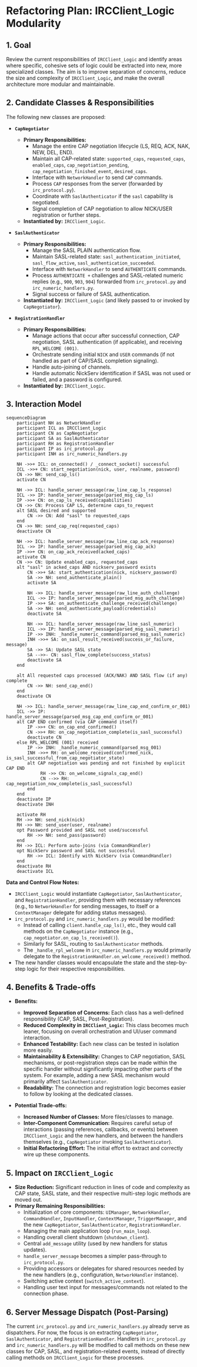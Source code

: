 # Refactoring Plan: IRCClient_Logic Modularity

## 1. Goal

Review the current responsibilities of `IRCClient_Logic` and identify areas where specific, cohesive sets of logic could be extracted into new, more specialized classes. The aim is to improve separation of concerns, reduce the size and complexity of `IRCClient_Logic`, and make the overall architecture more modular and maintainable.

## 2. Candidate Classes & Responsibilities

The following new classes are proposed:

- **`CapNegotiator`**

  - **Primary Responsibilities:**
    - Manage the entire CAP negotiation lifecycle (LS, REQ, ACK, NAK, NEW, DEL, END).
    - Maintain all CAP-related state: `supported_caps`, `requested_caps`, `enabled_caps`, `cap_negotiation_pending`, `cap_negotiation_finished_event`, `desired_caps`.
    - Interface with `NetworkHandler` to send `CAP` commands.
    - Process `CAP` responses from the server (forwarded by `irc_protocol.py`).
    - Coordinate with `SaslAuthenticator` if the `sasl` capability is negotiated.
    - Signal completion of CAP negotiation to allow NICK/USER registration or further steps.
  - **Instantiated by:** `IRCClient_Logic`.

- **`SaslAuthenticator`**

  - **Primary Responsibilities:**
    - Manage the SASL PLAIN authentication flow.
    - Maintain SASL-related state: `sasl_authentication_initiated`, `sasl_flow_active`, `sasl_authentication_succeeded`.
    - Interface with `NetworkHandler` to send `AUTHENTICATE` commands.
    - Process `AUTHENTICATE +` challenges and SASL-related numeric replies (e.g., `900`, `903`, `904`) forwarded from `irc_protocol.py` and `irc_numeric_handlers.py`.
    - Signal success or failure of SASL authentication.
  - **Instantiated by:** `IRCClient_Logic` (and likely passed to or invoked by `CapNegotiator`).

- **`RegistrationHandler`**
  - **Primary Responsibilities:**
    - Manage actions that occur after successful connection, CAP negotiation, SASL authentication (if applicable), and receiving `RPL_WELCOME (001)`.
    - Orchestrate sending initial `NICK` and `USER` commands (if not handled as part of CAP/SASL completion signaling).
    - Handle auto-joining of channels.
    - Handle automatic NickServ identification if SASL was not used or failed, and a password is configured.
  - **Instantiated by:** `IRCClient_Logic`.

## 3. Interaction Model

```mermaid
sequenceDiagram
    participant NH as NetworkHandler
    participant ICL as IRCClient_Logic
    participant CN as CapNegotiator
    participant SA as SaslAuthenticator
    participant RH as RegistrationHandler
    participant IP as irc_protocol.py
    participant INH as irc_numeric_handlers.py

    NH ->>+ ICL: on_connected() / _connect_socket() successful
    ICL ->>+ CN: start_negotiation(nick, user, realname, password)
    CN ->> NH: send_cap_ls()
    activate CN

    NH ->> ICL: handle_server_message(raw_line_cap_ls_response)
    ICL ->> IP: handle_server_message(parsed_msg_cap_ls)
    IP ->>+ CN: on_cap_ls_received(capabilities)
    CN ->> CN: Process CAP LS, determine caps_to_request
    alt SASL desired and supported
        CN ->> CN: Add "sasl" to requested_caps
    end
    CN ->> NH: send_cap_req(requested_caps)
    deactivate CN

    NH ->> ICL: handle_server_message(raw_line_cap_ack_response)
    ICL ->> IP: handle_server_message(parsed_msg_cap_ack)
    IP ->>+ CN: on_cap_ack_received(acked_caps)
    activate CN
    CN ->> CN: Update enabled_caps, requested_caps
    alt "sasl" in acked_caps AND nickserv_password exists
        CN ->>+ SA: start_authentication(nick, nickserv_password)
        SA ->> NH: send_authenticate_plain()
        activate SA

        NH ->> ICL: handle_server_message(raw_line_auth_challenge)
        ICL ->> IP: handle_server_message(parsed_msg_auth_challenge)
        IP ->>+ SA: on_authenticate_challenge_received(challenge)
        SA ->> NH: send_authenticate_payload(credentials)
        deactivate SA

        NH ->> ICL: handle_server_message(raw_line_sasl_numeric)
        ICL ->> IP: handle_server_message(parsed_msg_sasl_numeric)
        IP ->> INH: _handle_numeric_command(parsed_msg_sasl_numeric)
        INH ->>+ SA: on_sasl_result_received(success_or_failure, message)
        SA ->> SA: Update SASL state
        SA -->>- CN: sasl_flow_complete(success_status)
        deactivate SA
    end

    alt All requested caps processed (ACK/NAK) AND SASL flow (if any) complete
        CN ->> NH: send_cap_end()
    end
    deactivate CN

    NH ->> ICL: handle_server_message(raw_line_cap_end_confirm_or_001)
    ICL ->> IP: handle_server_message(parsed_msg_cap_end_confirm_or_001)
    alt CAP END confirmed (via CAP command itself)
        IP ->>+ CN: on_cap_end_confirmed()
        CN ->>+ RH: on_cap_negotiation_complete(is_sasl_successful)
        deactivate CN
    else RPL_WELCOME (001) received
        IP ->> INH: _handle_numeric_command(parsed_msg_001)
        INH ->>+ RH: on_welcome_received(confirmed_nick, is_sasl_successful_from_cap_negotiator_state)
        alt CAP negotiation was pending and not finished by explicit CAP END
             RH ->> CN: on_welcome_signals_cap_end()
             CN -->> RH: cap_negotiation_now_complete(is_sasl_successful)
        end
    end
    deactivate IP
    deactivate INH

    activate RH
    RH ->> NH: send_nick(nick)
    RH ->> NH: send_user(user, realname)
    opt Password provided and SASL not used/successful
        RH ->> NH: send_pass(password)
    end
    RH ->> ICL: Perform auto-joins (via CommandHandler)
    opt NickServ password and SASL not successful
        RH ->> ICL: Identify with NickServ (via CommandHandler)
    end
    deactivate RH
    deactivate ICL
```

**Data and Control Flow Notes:**

- `IRCClient_Logic` would instantiate `CapNegotiator`, `SaslAuthenticator`, and `RegistrationHandler`, providing them with necessary references (e.g., to `NetworkHandler` for sending messages, to itself or a `ContextManager` delegate for adding status messages).
- `irc_protocol.py` and `irc_numeric_handlers.py` would be modified:
  - Instead of calling `client.handle_cap_ls()`, etc., they would call methods on the `CapNegotiator` instance (e.g., `cap_negotiator.on_cap_ls_received()`).
  - Similarly for SASL, routing to `SaslAuthenticator` methods.
  - The `_handle_rpl_welcome` in `irc_numeric_handlers.py` would primarily delegate to the `RegistrationHandler.on_welcome_received()` method.
- The new handler classes would encapsulate the state and the step-by-step logic for their respective responsibilities.

## 4. Benefits & Trade-offs

- **Benefits:**

  - **Improved Separation of Concerns:** Each class has a well-defined responsibility (CAP, SASL, Post-Registration).
  - **Reduced Complexity in `IRCClient_Logic`:** This class becomes much leaner, focusing on overall orchestration and UI/user command interaction.
  - **Enhanced Testability:** Each new class can be tested in isolation more easily.
  - **Maintainability & Extensibility:** Changes to CAP negotiation, SASL mechanisms, or post-registration steps can be made within the specific handler without significantly impacting other parts of the system. For example, adding a new SASL mechanism would primarily affect `SaslAuthenticator`.
  - **Readability:** The connection and registration logic becomes easier to follow by looking at the dedicated classes.

- **Potential Trade-offs:**
  - **Increased Number of Classes:** More files/classes to manage.
  - **Inter-Component Communication:** Requires careful setup of interactions (passing references, callbacks, or events) between `IRCClient_Logic` and the new handlers, and between the handlers themselves (e.g., `CapNegotiator` invoking `SaslAuthenticator`).
  - **Initial Refactoring Effort:** The initial effort to extract and correctly wire up these components.

## 5. Impact on `IRCClient_Logic`

- **Size Reduction:** Significant reduction in lines of code and complexity as CAP state, SASL state, and their respective multi-step logic methods are moved out.
- **Primary Remaining Responsibilities:**
  - Initialization of core components: `UIManager`, `NetworkHandler`, `CommandHandler`, `InputHandler`, `ContextManager`, `TriggerManager`, and the new `CapNegotiator`, `SaslAuthenticator`, `RegistrationHandler`.
  - Managing the main application loop (`run_main_loop`).
  - Handling overall client shutdown (`shutdown_client`).
  - Central `add_message` utility (used by new handlers for status updates).
  - `handle_server_message` becomes a simpler pass-through to `irc_protocol.py`.
  - Providing accessors or delegates for shared resources needed by the new handlers (e.g., configuration, `NetworkHandler` instance).
  - Switching active context (`switch_active_context`).
  - Handling user text input for messages/commands not related to the connection phase.

## 6. Server Message Dispatch (Post-Parsing)

The current `irc_protocol.py` and `irc_numeric_handlers.py` already serve as dispatchers. For now, the focus is on extracting `CapNegotiator`, `SaslAuthenticator`, and `RegistrationHandler`. Handlers in `irc_protocol.py` and `irc_numeric_handlers.py` will be modified to call methods on these new classes for CAP, SASL, and registration-related events, instead of directly calling methods on `IRCClient_Logic` for these processes.

